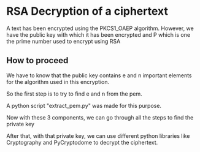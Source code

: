# RSA Decryption of a ciphertext

A text has been encrypted using the PKCS1_OAEP algorithm. However, we have the public key with which it has been encrypted and P which is one the prime number used to encrypt using RSA


## How to proceed

We have to know that the public key contains e and n important elements for the algorithm used in this encryption.

So the first step is to try to find e and n from the pem.

A python script "extract_pem.py" was made for this purpose.

Now with these 3 components, we can go through all the steps to find the private key

After that, with that private key, we can use different python libraries like Cryptography and PyCryptodome to decrypt the ciphertext.